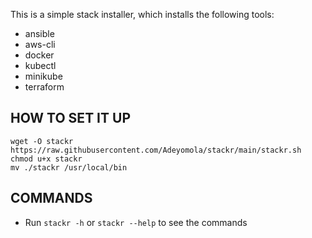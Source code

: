 This is a simple stack installer, which installs the following tools:
* ansible
* aws-cli
* docker
* kubectl
* minikube
* terraform

## HOW TO SET IT UP
```
wget -O stackr https://raw.githubusercontent.com/Adeyomola/stackr/main/stackr.sh
chmod u+x stackr
mv ./stackr /usr/local/bin
```

## COMMANDS
* Run ```stackr -h``` or ```stackr --help``` to see the commands

